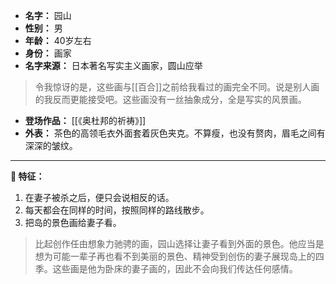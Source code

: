 
- **名字：** 园山
- **性别：** 男
- **年龄：** 40岁左右
- **身份：** 画家
- **名字来源：** 日本著名写实主义画家，圆山应举

> 令我惊讶的是，这些画与[[百合]]之前给我看过的画完全不同。说是别人画的我反而更能接受吧。这些画没有一丝抽象成分，全是写实的风景画。

- **登场作品：** [[《奥杜邦的祈祷》]]
- **外表：** 茶色的高领毛衣外面套着灰色夹克。不算瘦，也没有赘肉，眉毛之间有深深的皱纹。

---

**🎨 特征：** 

1. 在妻子被杀之后，便只会说相反的话。
2. 每天都会在同样的时间，按照同样的路线散步。
3. 把岛的景色画给妻子看。

> 比起创作任由想象力驰骋的画，园山选择让妻子看到外面的景色。他应当是想为可能一辈子再也看不到美丽的景色、精神受到创伤的妻子展现岛上的四季。这些画是他为卧床的妻子画的，因此不会向我们传达任何感情。
